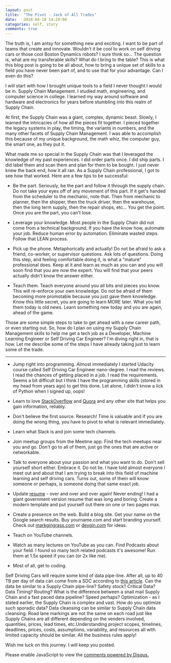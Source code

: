 ```yaml
---
layout: post
title:  "The Pivot - Jack of All Trades"
date:   2018-04-10 14:28:00
categories: self, story
comments: true
---
```




The truth is, I am antsy for something new and exciting. I want to be part of teams that create and innovate. Wouldn't it be cool to work on self driving cars or those cool Boston Dynamics robots? I sure think so... The question is, what are my transferable skills? What do I bring to the table? This is what this blog post is going to be all about, how to bring a unique set of skills to a field you have never been part of, and to use that for your advantage. Can I even do this?

I will start with how I brought unique tools to a field I never thought I would be in. Supply Chain Management. I studied math, engineering, and computer science in college. I learned my way around software and hardware and electronics for years before stumbling into this realm of Supply Chain.

At first, the Supply Chain was a giant, complex, dynamic beast. Slowly, I learned the intricacies of how all the pieces fit together. I pieced together the legacy systems in play, the timing, the variants in numbers, and the many other facets of Supply Chain Management. I was able to accomplish this because of my unique background, the math whiz, the computer guy, the smart one, as they put it.

What made me so special in the Supply Chain was that I leveraged the knowledge of my past experiences. I did order parts once. I did ship parts. I did label them and scan them and plan for them to be bought. I just never knew the back end, how it all ran. As a Supply Chain professional, I got to see how that worked. Here are a few tips to be successful:

- Be the part. Seriously, be the part and follow it through the supply chain. Do not take your eyes off of any movement of this part. If it get's handed from the scheduler to the mechanic, note that. Then from mechanic to planner, then the shipper, then the truck driver, then the warehouse, then the long term supply, then the repair shops, etc... You get the point. Once you are the part, you can't lose.

- Leverage your knowledge. Most people in the Supply Chain did not come from a technical background. If you have the know how, automate your job. Reduce human error by automation. Eliminate wasted steps. Follow that LEAN process.

- Pick up the phone. Metaphorically and actually! Do not be afraid to ask a friend, co-worker, or supervisor questions. Ask lots of questions. Doing this step, and feeling comfortable doing it, is what a "mature" professional does. Keep at it and learn as much as you can and you will soon find that you are now the expert. You will find that your peers actually didn't know the answer either.

- Teach them. Teach everyone around you all bits and pieces you know. This will re-enforce your own knowledge. Do not be afraid of them becoming more promotable because you just gave them knowledge. Know this little secret, you are going to learn MORE later. What you tell them today is old news. Learn something new today and you are again, ahead of the game.

Those are some simple steps to take to get ahead with a new career path, or even starting out. So, how do I plan on using my Supply Chain Management skills to help me get a tech job as a Developer, Machine Learning Engineer or Self Driving Car Engineer? I'm diving right in, that is how. Let me describe some of the steps I have already taking just to learn some of the trade.
___
- Jump right into programming. Almost immediately I started Udacity course called Self Driving Car Engineer nano-degree. I read the reviews. I read the chances of getting placed in a job. I read the requirements. Seems a bit difficult but I think I have the programming skills (stored in my head from years ago) to get this done. Let alone, I didn't know a lick of Python when I signed up, oops!

- Learn to love [StackOverflow](http://www.stackoverflow.com) and [Quora](http://www.quora.com) and any other site that helps you gain information, reliably.

- Don't believe the first source. Research! Time is valuable and if you are doing the wrong thing, you have to pivot to what is relevant immediately.

- Learn what Slack is and join some tech channels.
- Join meetup groups from the Meetme app. Find the tech meetups near you and go. Don't go to all of them, just go the ones that are active or networkable.

- Talk to everyone about your passion and what you want to do. Don't sell yourself short either. Embrace it. Do not lie. I have told almost everyone I meet out and about that I am trying to break into this field of machine learning and self driving cars. Turns out, some of them will know someone or perhaps, is someone doing that same exact job.

- Update [resume](https://github.com/mtgingrass/Resume/blob/master/Mark%20Gingrass%20Single%20Page%20Resume%20Secure.pdf) - over and over and over again! Never ending! I had a giant government version resume that was long and boring. Create a modern template and put yourself out there on one or two pages max.

- Create a presence on the web. Build a blog site. Get your name on the Google search results. Buy yourname.com and start branding yourself. Check out [markgingrass.com](http://www.markgingrass.com) or [devgin.com](http://www.devgin.com) for ideas.
- Teach on YouTube channels.

- Watch as many lectures on YouTube as you can. Find Podcasts about your field. I found so many tech related podcasts it's awesome! Run them at 1.5x speed if you can (or 2x like me).

- Most of all, get to coding.


Self Driving Cars will require some kind of data pipe-line. After all, up to 40 TB per day of data can come from a SDC according to [this article](https://www.networkworld.com/article/3147892/internet/one-autonomous-car-will-use-4000-gb-of-dataday.html). Can the data be similar to a Supply Chain pipe-line? Safety stock? Critical Data? Data Timing? Routing? What is the difference between a snail mail Supply Chain and a fast paced data pipeline? Speed perhaps? Optimization - as I stated earlier, the Supply Chain is complex and vast. How do you optimize such sporadic data? Data cleansing can be similar to Supply Chain data cleansing. Road lane markings are not the same on each road just like Supply Chains are all different depending on the venders involved, quantities, prices, lead times, etc.Understanding project scopes, timelines, deadlines, prices, costs, assumptions, variability, and resources all with limited capacity should be similar. All the business rules apply!

Wish me luck on this journey. I will keep you posted.

<div id="disqus_thread"></div>
<script>

/**
*  RECOMMENDED CONFIGURATION VARIABLES: EDIT AND UNCOMMENT THE SECTION BELOW TO INSERT DYNAMIC VALUES FROM YOUR PLATFORM OR CMS.
*  LEARN WHY DEFINING THESE VARIABLES IS IMPORTANT: https://disqus.com/admin/universalcode/#configuration-variables*/
/*
var disqus_config = function () {
this.page.url = PAGE_URL;  // Replace PAGE_URL with your page's canonical URL variable
this.page.identifier = PAGE_IDENTIFIER; // Replace PAGE_IDENTIFIER with your page's unique identifier variable
};
*/
(function() { // DON'T EDIT BELOW THIS LINE
var d = document, s = d.createElement('script');
s.src = 'https://markgingrass.disqus.com/embed.js';
s.setAttribute('data-timestamp', +new Date());
(d.head || d.body).appendChild(s);
})();
</script>
<noscript>Please enable JavaScript to view the <a href="https://disqus.com/?ref_noscript">comments powered by Disqus.</a></noscript>

